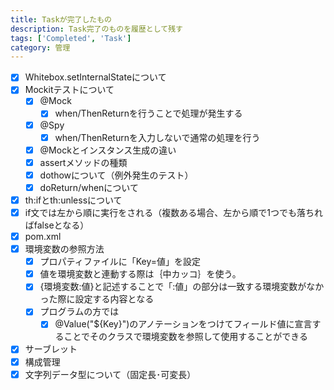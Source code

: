 ```yaml
---
title: Taskが完了したもの
description: Task完了のものを履歴として残す 
tags: ['Completed', 'Task']
category: 管理
---
```


- [x] Whitebox.setInternalStateについて
- [x] Mockitテストについて
  - [x] @Mock
    - [x] when/ThenReturnを行うことで処理が発生する
  - [x] @Spy
    - [x] when/ThenReturnを入力しないで通常の処理を行う
  - [x] @Mockとインスタンス生成の違い
  - [x] assertメソッドの種類
  - [x] dothowについて（例外発生のテスト）
  - [x] doReturn/whenについて
- [x] th:ifとth:unlessについて
- [x] if文では左から順に実行をされる（複数ある場合、左から順で1つでも落ちればfalseとなる）
- [x] pom.xml
- [x] 環境変数の参照方法
  - [x] プロパティファイルに「Key=値」を設定
  - [x] 値を環境変数と連動する際は｛中カッコ｝を使う。
  - [x] {環境変数:値}と記述することで「:値」の部分は一致する環境変数がなかった際に設定する内容となる
  - [x] プログラムの方では
    - [x] @Value("${Key}")のアノテーションをつけてフィールド値に宣言することでそのクラスで環境変数を参照して使用することができる
- [x] サーブレット
- [x] 構成管理
- [x] 文字列データ型について（固定長･可変長）
